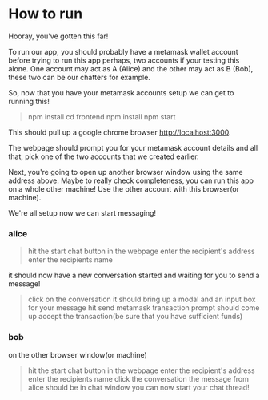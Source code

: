 # How to run

Hooray, you've gotten this far!

To run our app, you should probably have a metamask wallet account
before trying to run this app perhaps, two accounts if your testing 
this alone. One account may act as A (Alice) and the other may act as B (Bob),
these two can be our chatters for example.

So, now that you have your metamask accounts setup we can get to running this!

> npm install
> cd frontend
> npm install
> npm start

This should pull up a google chrome browser [http://localhost:3000](http://localhost:3000).

The webpage should prompt you for your metamask account details and all that, pick one of the two accounts that we
created earlier.

Next, you're going to open up another browser window using the same address above. Maybe to really check completeness, 
you can run this app on a whole other machine! Use the other account with this browser(or machine).

We're all setup now we can start messaging!
### alice
> hit the start chat button in the webpage
> enter the recipient's address
> enter the recipients name

it should now have a new conversation started and waiting for you to send a message!

> click on the conversation
> it should bring up a modal and an input box for your message
> hit send
> metamask transaction prompt should come up
> accept the transaction(be sure that you have sufficient funds)
### bob
on the other browser window(or machine)
> hit the start chat button in the webpage
> enter the recipient's address
> enter the recipients name
> click the conversation
> the message from alice should be in chat window
> you can now start your chat thread!

~~~~